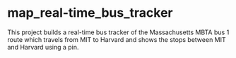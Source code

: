 # map_real-time_bus_tracker
This project builds a real-time bus tracker of the Massachusetts MBTA bus 1 route which travels from MIT to Harvard and shows the stops between MIT and Harvard using a pin.
